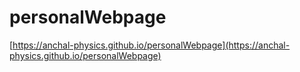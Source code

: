 # personalWebpage

[https://anchal-physics.github.io/personalWebpage](https://anchal-physics.github.io/personalWebpage)
